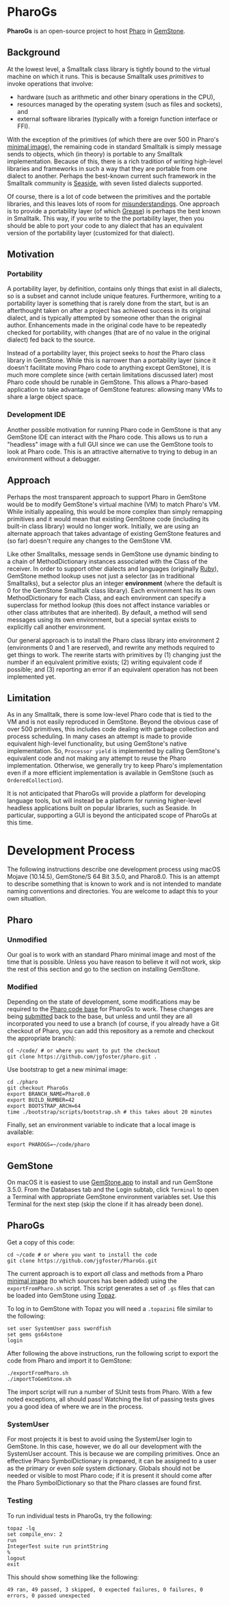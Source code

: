 # PharoGs

**PharoGs** is an open-source project to host [Pharo](http://pharo.org) in [GemStone](https://gemtalksystems.com/products/gs64/).

## Background

At the lowest level, a Smalltalk class library is tightly bound to the virtual machine on which it runs. This is because Smalltalk uses _primitives_ to invoke operations that involve:
- hardware (such as arithmetic and other binary operations in the CPU), 
- resources managed by the operating system (such as files and sockets), and 
- external software libraries (typically with a foreign function interface or FFI). 

With the exception of the primitives (of which there are over 500 in Pharo's [minimal image](https://files.pharo.org/get-files/80/pharo-minimal.zip)), the remaining code in standard Smalltalk is simply message sends to objects, which (in theory) is portable to any Smalltalk implementation. Because of this, there is a rich tradition of writing high-level libraries and frameworks in such a way that they are portable from one dialect to another. Perhaps the best-known current such framework in the Smalltalk community is [Seaside](http://seaside.st/download), with seven listed dialects supported.

Of course, there is a lot of code between the primitives and the portable libraries, and this leaves lots of room for [misunderstandings](https://wiki.c2.com/?DoesNotUnderstand). One approach is to provide a portability layer (of which [Grease](https://github.com/SeasideSt/Grease)) is perhaps the best known in Smalltalk. This way, if you write to the the portability layer, then you should be able to port your code to any dialect that has an equivalent version of the portability layer (customized for that dialect).

## Motivation

### Portability

A portability layer, by definition, contains only things that exist in all dialects, so is a subset and cannot include unique features. Furthermore, writing to a portability layer is something that is rarely done from the start, but is an afterthought taken on after a project has achieved success in its original dialect, and is typically attempted by someone other than the original author. Enhancements made in the original code have to be repeatedly checked for portability, with changes (that are of no value in the original dialect) fed back to the source.

Instead of a portability layer, this project seeks to *host* the Pharo class library in GemStone. While this is narrower than a portability layer (since it doesn't facilitate moving Pharo code to anything except GemStone), it is much more complete since (with certain limitations discussed later) most Pharo code should be runable in GemStone. This allows a Pharo-based application to take advantage of GemStone features: allowsing many VMs to share a large object space.

### Development IDE

Another possible motivation for running Pharo code in GemStone is that any GemStone IDE can interact with the Pharo code. This allows us to run a "headless" image with a full GUI since we can use the GemStone tools to look at Pharo code. This is an attractive alternative to trying to debug in an environment without a debugger.

## Approach

Perhaps the most transparent approach to support Pharo in GemStone would be to modify GemStone's virtual machine (VM) to match Pharo's VM. While initially appealing, this would be more complex than simply remapping primitives and it would mean that existing GemStone code (including its built-in class library) would no longer work. Initially, we are using an alternate approach that takes advantage of existing GemStone features and (so far) doesn't require any changes to the GemStone VM.

Like other Smalltalks, message sends in GemStone use dynamic binding to a chain of MethodDictionary instances associated with the Class of the receiver. In order to support other dialects and languages (originally [Ruby](https://maglev.github.io)), GemStone method lookup uses not just a selector (as in traditional Smalltalks), but a selector plus an integer **environment** (where the default is 0 for the GemStone Smalltalk class library). Each environment has its own MethodDictionary for each Class, and each environment can specify a superclass for method lookup (this does not affect instance variables or other class attributes that are inherited). By default, a method will send messages using its own environment, but a special syntax exists to explicitly call another environment.

Our general approach is to install the Pharo class library into environment 2 (environments 0 and 1 are reserved), and rewrite any methods required to get things to work. The rewrite starts with primitives by (1) changing just the number if an equivalent primitive exists; (2) writing equivalent code if possible; and (3) reporting an error if an equivalent operation has not been implemented yet.

## Limitation

As in any Smalltalk, there is some low-level Pharo code that is tied to the VM and is not easily reproduced in GemStone. Beyond the obvious case of over 500 primitives, this includes code dealing with garbage collection and process scheduling. In many cases an attempt is made to provide equivalent high-level functionality, but using GemStone's native implementation. So, `Processor yield` is implemented by calling GemStone's equivalent code and not making any attempt to reuse the Pharo implementation. Otherwise, we generally try to keep Pharo's implementation even if a more efficient implementation is available in GemStone (such as `OrderedCollection`).

It is not anticipated that PharoGs will provide a platform for developing language tools, but will instead be a platform for running higher-level headless applications built on popular libraries, such as Seaside. In particular, supporting a GUI is beyond the anticipated scope of PharoGs at this time.

# Development Process

The following instructions describe one development process using macOS Mojave (10.14.5), GemStone/S 64 Bit 3.5.0, and Pharo8.0. This is an attempt to describe something that is known to work and is not intended to mandate naming conventions and directories. You are welcome to adapt this to your own situation.

## Pharo

### Unmodified

Our goal is to work with an standard Pharo minimal image and most of the time that is possible. Unless you have reason to believe it will not work, skip the rest of this section and go to the section on installing GemStone.

### Modified

Depending on the state of development, some modifications may be required to the [Pharo code base](https://github.com/pharo-project/pharo) for PharoGs to work. These changes are being [submitted](https://github.com/pharo-project/pharo/pulls/jgfoster) back to the base, but unless and until they are all incorporated you need to use a branch (of course, if you already have a Git checkout of Pharo, you can add this repository as a remote and checkout the appropriate branch):

```
cd ~/code/ # or where you want to put the checkout
git clone https://github.com/jgfoster/pharo.git .
```

Use bootstrap to get a new minimal image:

```
cd ./pharo
git checkout PharoGs
export BRANCH_NAME=Pharo8.0
export BUILD_NUMBER=42
export BOOTSTRAP_ARCH=64
time ./bootstrap/scripts/bootstrap.sh # this takes about 20 minutes
```

Finally, set an environment variable to indicate that a local image is available:

```
export PHAROGS=~/code/pharo
```

## GemStone

On macOS it is easiest to use [GemStone.app](https://github.com/jgfoster/GemStoneApp) to install and run GemStone 3.5.0. From the Databases tab and the Login subtab, click `Terminal` to open a Terminal with appropriate GemStone environment variables set. Use this Terminal for the next step (skip the clone if it has already been done).

## PharoGs

Get a copy of this code:

```
cd ~/code # or where you want to install the code
git clone https://github.com/jgfoster/PharoGs.git
```

The current approach is to export _all_ class and methods from a Pharo [minimal image](https://files.pharo.org/get-files/80/pharo-minimal.zip) (to which sources has been added) using the `exportFromPharo.sh` script. This script generates a set of `.gs` files that can be loaded into GemStone using [Topaz](https://downloads.gemtalksystems.com/docs/GemStone64/3.5.x/GS64-Topaz-3.5.pdf).

To log in to GemStone with Topaz you will need a `.topazini` file similar to the following:

```
set user SystemUser pass swordfish
set gems gs64stone
login
```

After following the above instructions, run the following script to export the code from Pharo and import it to GemStone:

```
./exportFromPharo.sh
./importToGemStone.sh
```

The import script will run a number of SUnit tests from Pharo. With a few noted exceptions, all should pass! Watching the list of passing tests gives you a good idea of where we are in the process.

### SystemUser

For most projects it is best to avoid using the SystemUser login to GemStone. In this case, however, we do all our development with the SystemUser account. This is because we are compiling primitives. Once an effective Pharo SymbolDictionary is prepared, it can be assigned to a user as the primary or even _sole_ system dictionary. Globals should not be needed or visible to most Pharo code; if it is present it should come after the Pharo SymbolDictionary so that the Pharo classes are found first.

### Testing

To run individual tests in PharoGs, try the following:

```
topaz -lq
set compile_env: 2
run
IntegerTest suite run printString
%
logout
exit
```

This should show something like the following:

```
49 ran, 49 passed, 3 skipped, 0 expected failures, 0 failures, 0 errors, 0 passed unexpected
```
